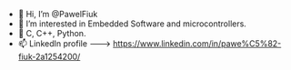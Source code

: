 - 👋 Hi, I’m @PawelFiuk
- 👀 I’m interested in Embedded Software and microcontrollers.
- 🌱 C, C++, Python.
- 📫 LinkedIn profile --->   https://www.linkedin.com/in/pawe%C5%82-fiuk-2a1254200/

<!---
PawelFiuk/PawelFiuk is a ✨ special ✨ repository because its `README.md` (this file) appears on your GitHub profile.
You can click the Preview link to take a look at your changes.
--->
